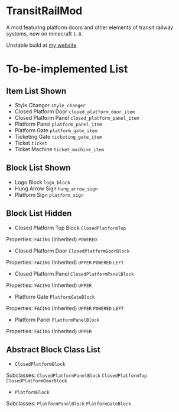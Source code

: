 TransitRailMod
==============

A mod featuring platform doors and other elements of transit railway systems, now on minecraft `1.8`.

Unstable build at [my website](https://cth451.tk/transitrailmod-updates)

To-be-implemented List
======================

Item List Shown
---------------
* Style Changer `style_changer`
* Closed Platform Door `closed_platform_door_item`
* Closed Platform Panel `closed_platform_panel_item`
* Platform Panel `platform_panel_item`
* Platform Gate `platform_gate_item`
* Ticketing Gate `ticketing_gate_item`
* Ticket `ticket`
* Ticket Machine `ticket_machine_item`

Block List Shown
----------------
* Logo Block `logo_block`
* Hung Arrow Sign `hung_arrow_sign`
* Platform Sign `platform_sign`

Block List Hidden
-----------------
* Closed Platform Top Block `ClosedPlatformTop`

Properties: `FACING` (Inherited) `POWERED`

* Closed Platform Door `ClosedPlatformDoorBlock`

Properties: `FACING` (Inherited) `UPPER` `POWERED` `LEFT`

* Closed Platform Panel `ClosedPlatformPanelBlock`

Properties: `FACING` (Inherited) `UPPER`

* Platform Gate `PlatformGateBlock`

Properties: `FACING` (Inherited) `UPPER` `POWERED` `LEFT`

* Platform Panel `PlatformPanelBlock`

Properties: `FACING` (Inherited) `UPPER`

Abstract Block Class List
-------------------------
* `ClosedPlatformBlock`

Subclasses: `ClosedPlatformPanelBlock` `ClosedPlatformTop` `ClosedPlatformDoorBlock`

* `PlatformBlock`

Subclasses: `PlatformPanelBlock` `PlatformGateBlock`
